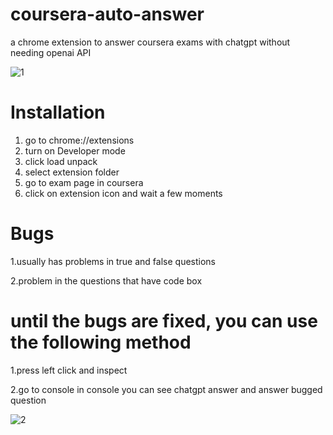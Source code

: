 # coursera-auto-answer
a chrome extension to answer coursera exams with chatgpt without needing openai API

![1](https://github.com/amirreza1307/coursera-auto-answer/assets/135555619/2378674f-e6c9-4a88-bf72-6fa773b52dfb)
# Installation 
1. go to chrome://extensions
2. turn on Developer mode
3. click load unpack
4. select extension folder
5. go to exam page in coursera
6. click on extension icon and wait a few moments
# Bugs
1.usually has problems in true and false questions

2.problem in the questions that have code box

# until the bugs are fixed, you can use the following method
1.press left click and inspect

2.go to console
in console you can see chatgpt answer and answer bugged question

![2](https://github.com/amirreza1307/coursera-auto-answer/assets/135555619/0e2f866f-9639-4733-b26f-97dd6cf4f3a4)
